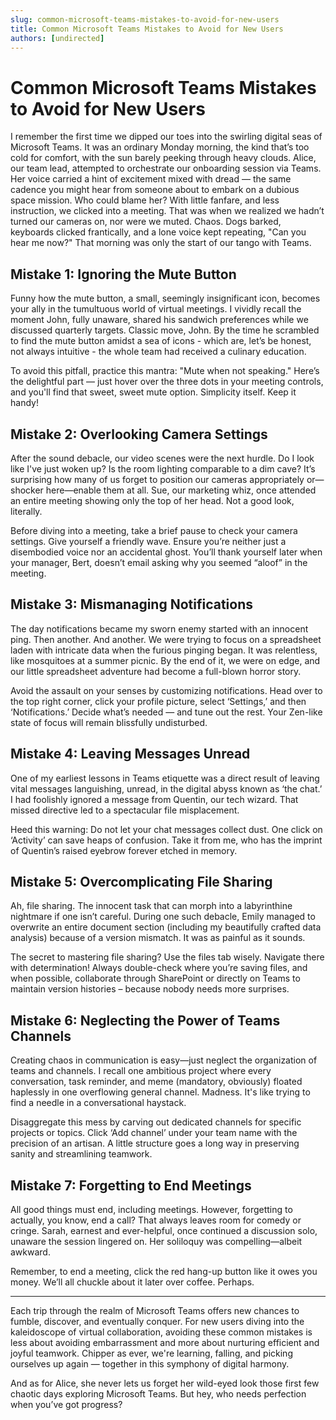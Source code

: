 ```yaml
---
slug: common-microsoft-teams-mistakes-to-avoid-for-new-users
title: Common Microsoft Teams Mistakes to Avoid for New Users
authors: [undirected]
---
```



# Common Microsoft Teams Mistakes to Avoid for New Users

I remember the first time we dipped our toes into the swirling digital seas of Microsoft Teams. It was an ordinary Monday morning, the kind that’s too cold for comfort, with the sun barely peeking through heavy clouds. Alice, our team lead, attempted to orchestrate our onboarding session via Teams. Her voice carried a hint of excitement mixed with dread — the same cadence you might hear from someone about to embark on a dubious space mission. Who could blame her? With little fanfare, and less instruction, we clicked into a meeting. That was when we realized we hadn’t turned our cameras on, nor were we muted. Chaos. Dogs barked, keyboards clicked frantically, and a lone voice kept repeating, "Can you hear me now?" That morning was only the start of our tango with Teams.

## Mistake 1: Ignoring the Mute Button

Funny how the mute button, a small, seemingly insignificant icon, becomes your ally in the tumultuous world of virtual meetings. I vividly recall the moment John, fully unaware, shared his sandwich preferences while we discussed quarterly targets. Classic move, John. By the time he scrambled to find the mute button amidst a sea of icons - which are, let’s be honest, not always intuitive - the whole team had received a culinary education. 

To avoid this pitfall, practice this mantra: "Mute when not speaking." Here’s the delightful part — just hover over the three dots in your meeting controls, and you'll find that sweet, sweet mute option. Simplicity itself. Keep it handy!

## Mistake 2: Overlooking Camera Settings

After the sound debacle, our video scenes were the next hurdle. Do I look like I've just woken up? Is the room lighting comparable to a dim cave? It’s surprising how many of us forget to position our cameras appropriately or—shocker here—enable them at all. Sue, our marketing whiz, once attended an entire meeting showing only the top of her head. Not a good look, literally.

Before diving into a meeting, take a brief pause to check your camera settings. Give yourself a friendly wave. Ensure you’re neither just a disembodied voice nor an accidental ghost. You’ll thank yourself later when your manager, Bert, doesn’t email asking why you seemed “aloof” in the meeting.

## Mistake 3: Mismanaging Notifications

The day notifications became my sworn enemy started with an innocent ping. Then another. And another. We were trying to focus on a spreadsheet laden with intricate data when the furious pinging began. It was relentless, like mosquitoes at a summer picnic. By the end of it, we were on edge, and our little spreadsheet adventure had become a full-blown horror story.

Avoid the assault on your senses by customizing notifications. Head over to the top right corner, click your profile picture, select ‘Settings,’ and then ‘Notifications.’ Decide what’s needed — and tune out the rest. Your Zen-like state of focus will remain blissfully undisturbed.

## Mistake 4: Leaving Messages Unread

One of my earliest lessons in Teams etiquette was a direct result of leaving vital messages languishing, unread, in the digital abyss known as ‘the chat.’ I had foolishly ignored a message from Quentin, our tech wizard. That missed directive led to a spectacular file misplacement.

Heed this warning: Do not let your chat messages collect dust. One click on ‘Activity’ can save heaps of confusion. Take it from me, who has the imprint of Quentin’s raised eyebrow forever etched in memory.

## Mistake 5: Overcomplicating File Sharing

Ah, file sharing. The innocent task that can morph into a labyrinthine nightmare if one isn’t careful. During one such debacle, Emily managed to overwrite an entire document section (including my beautifully crafted data analysis) because of a version mismatch. It was as painful as it sounds.

The secret to mastering file sharing? Use the files tab wisely. Navigate there with determination! Always double-check where you’re saving files, and when possible, collaborate through SharePoint or directly on Teams to maintain version histories – because nobody needs more surprises.

## Mistake 6: Neglecting the Power of Teams Channels

Creating chaos in communication is easy—just neglect the organization of teams and channels. I recall one ambitious project where every conversation, task reminder, and meme (mandatory, obviously) floated haplessly in one overflowing general channel. Madness. It's like trying to find a needle in a conversational haystack.

Disaggregate this mess by carving out dedicated channels for specific projects or topics. Click ‘Add channel’ under your team name with the precision of an artisan. A little structure goes a long way in preserving sanity and streamlining teamwork.

## Mistake 7: Forgetting to End Meetings

All good things must end, including meetings. However, forgetting to actually, you know, end a call? That always leaves room for comedy or cringe. Sarah, earnest and ever-helpful, once continued a discussion solo, unaware the session lingered on. Her soliloquy was compelling—albeit awkward.

Remember, to end a meeting, click the red hang-up button like it owes you money. We’ll all chuckle about it later over coffee. Perhaps.

---

Each trip through the realm of Microsoft Teams offers new chances to fumble, discover, and eventually conquer. For new users diving into the kaleidoscope of virtual collaboration, avoiding these common mistakes is less about avoiding embarrassment and more about nurturing efficient and joyful teamwork. Chipper as ever, we're learning, falling, and picking ourselves up again — together in this symphony of digital harmony. 

And as for Alice, she never lets us forget her wild-eyed look those first few chaotic days exploring Microsoft Teams. But hey, who needs perfection when you’ve got progress?